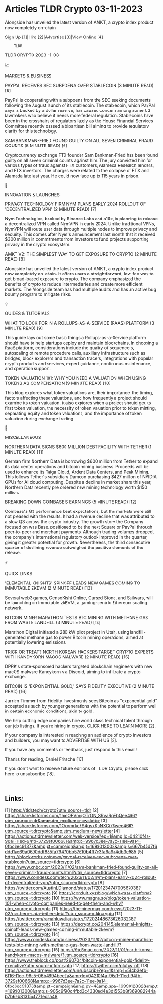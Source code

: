 # Articles TLDR Crypto 03-11-2023

Alongside has unveiled the latest version of AMKT, a crypto index
product now completely on-chain  

Sign Up [1]|Hire [2]|Advertise [3]|View Online [4] 

		TLDR 

TLDR CRYPTO 2023-11-03

📈 

MARKETS & BUSINESS

 PAYPAL RECEIVES SEC SUBPOENA OVER STABLECOIN (3 MINUTE READ) [5] 

 PayPal is cooperating with a subpoena from the SEC seeking documents
following the August launch of its stablecoin. The stablecoin, which
PayPal says is backed by a dollar reserve, has caused concern among
some US lawmakers who believe it needs more federal regulation.
Stablecoins have been in the crosshairs of regulators lately as the
House Financial Services Committee recently passed a bipartisan bill
aiming to provide regulatory clarity for this technology. 

 SAM BANKMAN-FRIED FOUND GUILTY ON ALL SEVEN CRIMINAL FRAUD COUNTS (5
MINUTE READ) [6] 

 Cryptocurrency exchange FTX founder Sam Bankman-Fried has been found
guilty on all seven criminal counts against him. The jury convicted
him for various types of fraud against FTX customers, Alameda Research
lenders, and FTX investors. The charges were related to the collapse
of FTX and Alameda late last year. He could now face up to 115 years
in prison. 

🚀 

INNOVATION & LAUNCHES

 PRIVACY TECHNOLOGY FIRM NYM PLANS EARLY 2024 ROLLOUT OF
'DECENTRALIZED VPN' (2 MINUTE READ) [7] 

 Nym Technologies, backed by Binance Labs and a16z, is planning to
release a decentralized VPN called NymVPN in early 2024. Unlike
traditional VPNs, NymVPN will route user data through multiple nodes
to improve privacy and security. This comes after Nym's announcement
last month that it received $300 million in commitments from investors
to fund projects supporting privacy in the crypto ecosystem. 

 AMKT V2: THE SIMPLEST WAY TO GET EXPOSURE TO CRYPTO (2 MINUTE READ)
[8] 

 Alongside has unveiled the latest version of AMKT, a crypto index
product now completely on-chain. It offers users a straightforward,
low-fee way to get broad-based exposure to crypto. The company
emphasized the benefits of crypto to reduce intermediaries and create
more efficient markets. The Alongside team has had multiple audits and
has an active bug bounty program to mitigate risks. 

💡 

GUIDES & TUTORIALS

 WHAT TO LOOK FOR IN A ROLLUPS-AS-A-SERVICE (RAAS) PLATFORM (3 MINUTE
READ) [9] 

 This guide lays out some basic things a Rollups-as-a-Service platform
should have to help startups deploy and maintain blockchains. In
choosing a RaaS platform, considerations include the quality of
sequencers, autoscaling of remote procedure calls, auxiliary
infrastructure such as bridges, block explorers and transaction
tracers, integrations with popular crypto products and services,
expert guidance, continuous maintenance, and operation support. 

 TOKEN VALUATION 101: WHY YOU NEED A VALUATION WHEN USING TOKENS AS
COMPENSATION (9 MINUTE READ) [10] 

 This blog explores what token valuations are, their importance, the
timing, factors affecting these valuations, and how frequently a
project should examine its token valuation. It also explores when a
project should get its first token valuation, the necessity of token
valuation prior to token minting, separating equity and token
valuations, and the importance of token valuation during exchange
trading. 

🦄 

MISCELLANEOUS

 NORTHERN DATA SIGNS $600 MILLION DEBT FACILITY WITH TETHER (1 MINUTE
READ) [11] 

 German firm Northern Data is borrowing $600 million from Tether to
expand its data center operations and bitcoin mining business.
Proceeds will be used to enhance its Taiga Cloud, Ardent Data Centers,
and Peak Mining. This follows Tether's subsidiary Damoon purchasing
$427 million of NVIDIA GPUs for AI cloud computing. Despite a decline
in market share this year, Northern Data recently pre ordered new
mining technology worth $150 million. 

 BREAKING DOWN COINBASE’S EARNINGS (5 MINUTE READ) [12] 

 Coinbase's Q3 performance beat expectations, but the markets were
still not pleased with the results. It had a revenue decline that was
attributed to a slow Q3 across the crypto industry. The growth story
the Company focused on was Base, positioned to be the next Square or
PayPal through peer-to-peer and merchant payments. Although trading
volumes dropped, the company's international regulatory outlook
improved in the quarter, giving it greater potential for growth.
Nevertheless, the third consecutive quarter of declining revenue
outweighed the positive elements of the release. 

⚡ 

QUICK LINKS

 'ELEMENTAL KNIGHTS' SPINOFF LEADS NEW GAMES COMING TO IMMUTABLE ZKEVM
(2 MINUTE READ) [13] 

 Several web3 games, GensoKishi Online, Cursed Stone, and Sailwars,
will be launching on Immutable zkEVM, a gaming-centric Ethereum
scaling network. 

 BITCOIN MINER MARATHON TESTS BTC MINING WITH METHANE GAS FROM WASTE
LANDFILL (3 MINUTE READ) [14] 

 Marathon Digital initiated a 280 kW pilot project in Utah, using
landfill-generated methane gas to power Bitcoin mining operations,
aimed at potentially lowering emissions. 

 TRICK OR TREAT? NORTH KOREAN HACKERS TARGET CRYPTO EXPERTS WITH
KANDYKORN MACOS MALWARE (2 MINUTE READ) [15] 

 DPRK's state-sponsored hackers targeted blockchain engineers with new
macOS malware Kandykorn via Discord, aiming to infiltrate a crypto
exchange. 

 BITCOIN IS 'EXPONENTIAL GOLD,' SAYS FIDELITY EXECUTIVE (2 MINUTE
READ) [16] 

 Jurrien Timmer from Fidelity Investments sees Bitcoin as "exponential
gold" accepted as such by younger generations with the potential to
perform well in certain economic conditions, akin to gold. 

 We help cutting edge companies hire world class technical talent
through our job listings. If you're hiring in crypto, CLICK HERE TO
LEARN MORE [2]. 

If your company is interested in reaching an audience of crypto
investors and builders, you may want to ADVERTISE WITH US [3]. 

If you have any comments or feedback, just respond to this email! 

Thanks for reading, 
Daniel Fritsche [17] 

If you don't want to receive future editions of TLDR Crypto,
please click here to unsubscribe [18]. 

  

 

Links:
------
[1] https://tldr.tech/crypto?utm_source=tldr
[2] https://share.hsforms.com/1hmOFVmqOTrON_SRvaRqEbQee466?utm_source=tldr&amp;utm_medium=newsletter
[3] https://share.hsforms.com/1OxvmrkcFS4qsxKpNXCi76wee466?utm_source=tldrcrypto&amp;utm_medium=newsletter
[4] https://actions.tldrnewsletter.com/web-version?ep=1&amp;lc=04210f4a-96a1-11ed-94fb-3729ef006681&amp;p=9967d3ee-7a2c-11ee-9a14-0fbc6ec91378&amp;pt=campaign&amp;t=1699013008&amp;s=667b45d7f6ddd1ae69a0690ddf885fa79470bb57610b4ff7e3fa6a9a4db3e985
[5] https://blockworks.co/news/paypal-receives-sec-subpoena-over-stablecoin?utm_source=tldrcrypto
[6] https://www.cnbc.com/2023/11/02/sam-bankman-fried-found-guilty-on-all-seven-criminal-fraud-counts.html?utm_source=tldrcrypto
[7] https://www.coindesk.com/tech/2023/11/02/nym-plans-early-2024-rollout-of-decentralized-vpn/?utm_source=tldrcrypto
[8] https://twitter.com/AustinLDiamond/status/1720123474700567038?utm_source=tldrcrypto
[9] https://conduit.xyz/blog/which-raas-platform?utm_source=tldrcrypto
[10] https://www.magna.so/blog/token-valuation-101-when-crypto-companies-need-to-get-them-and-why?utm_source=tldrcrypto
[11] https://theminermag.com/news/2023-11-02/northern-data-tether-debt/?utm_source=tldrcrypto
[12] https://twitter.com/ramahluwalia/status/1720244867362603238?utm_source=tldrcrypto
[13] https://decrypt.co/204145/elemental-knights-spinoff-leads-new-games-coming-immutable-zkevm?utm_source=tldrcrypto
[14] https://www.coindesk.com/business/2023/11/02/bitcoin-miner-marathon-tests-btc-mining-with-methane-gas-from-waste-landfill/?utm_source=tldrcrypto
[15] https://9to5mac.com/2023/11/01/north-korea-kandykorn-macos-malware/?utm_source=tldrcrypto
[16] https://www.theblock.co/post/260704/bitcoin-exponential-gold-fidelity-executive?utm_source=tldrcrypto
[17] https://twitter.com/plutus_nft
[18] https://actions.tldrnewsletter.com/unsubscribe?ep=1&amp;l=514b3efb-6f16-11ec-96e5-06b4694bee2a&amp;lc=04210f4a-96a1-11ed-94fb-3729ef006681&amp;p=9967d3ee-7a2c-11ee-9a14-0fbc6ec91378&amp;pt=campaign&amp;pv=4&amp;spa=1699012832&amp;t=1699013008&amp;s=905c9f90c4fbd3c4330ed4e3d1553b8f369082944ab7b6eb81315cf771edaa48